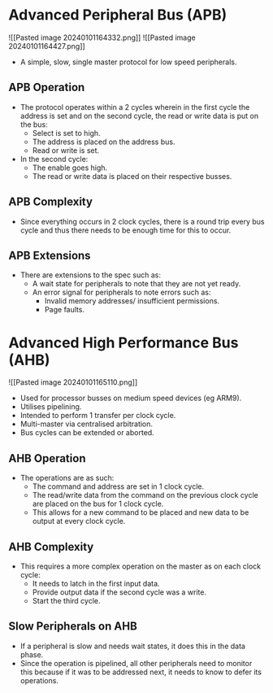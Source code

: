 # Advanced Peripheral Bus (APB)
![[Pasted image 20240101164332.png]]
![[Pasted image 20240101164427.png]]
* A simple, slow, single master protocol for low speed peripherals.
## APB Operation
* The protocol operates within a 2 cycles wherein in the first cycle the address is set and on the second cycle, the read or write data is put on the bus:
	* Select is set to high.
	* The address is placed on the address bus.
	* Read or write is set.
* In the second cycle:
	* The enable goes high.
	* The read or write data is placed on their respective busses.
## APB Complexity
* Since everything occurs in 2 clock cycles, there is a round trip every bus cycle and thus there needs to be enough time for this to occur. 
## APB Extensions
* There are extensions to the spec such as: 
	* A wait state for peripherals to note that they are not yet ready.
	* An error signal for peripherals to note errors such as: 
		* Invalid memory addresses/ insufficient permissions.
		* Page faults.

# Advanced High Performance Bus (AHB)
![[Pasted image 20240101165110.png]]
* Used for processor busses on medium speed devices (eg ARM9).
* Utilises pipelining.
* Intended to perform 1 transfer per clock cycle.
* Multi-master via centralised arbitration.
* Bus cycles can be extended or aborted.
## AHB Operation
* The operations are as such:
	* The command and address are set in 1 clock cycle.
	* The read/write data from the command on the previous clock cycle are placed on the bus for 1 clock cycle.
	* This allows for a new command to be placed and new data to be output at every clock cycle.
## AHB Complexity
* This requires a more complex operation on the master as on each clock cycle: 
	* It needs to latch in the first input data. 
	* Provide output data if the second cycle was a write.
	* Start the third cycle.
## Slow Peripherals on AHB
* If a peripheral is slow and needs wait states, it does this in the data phase.
* Since the operation is pipelined, all other peripherals need to monitor this because if it was to be addressed next, it needs to know to defer its operations.
